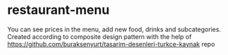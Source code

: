 # restaurant-menu
You can see prices in the menu, add new food, drinks and subcategories. Created according to composite design pattern with the help of https://github.com/buraksenyurt/tasarim-desenleri-turkce-kaynak repo
